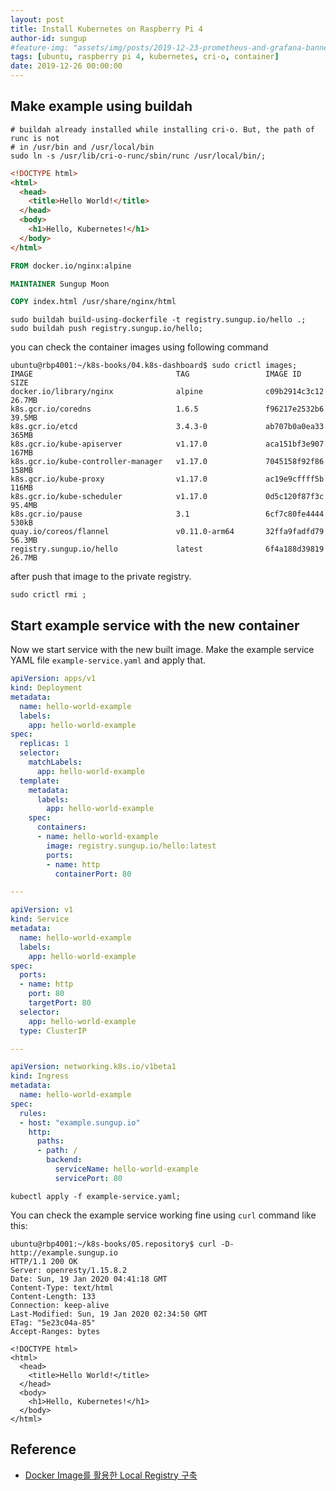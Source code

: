 ```yaml
---
layout: post
title: Install Kubernetes on Raspberry Pi 4
author-id: sungup
#feature-img: "assets/img/posts/2019-12-23-prometheus-and-grafana-banner.jpeg"
tags: [ubuntu, raspberry pi 4, kubernetes, cri-o, container]
date: 2019-12-26 00:00:00
---
```


## Make example using buildah

```shell
# buildah already installed while installing cri-o. But, the path of runc is not
# in /usr/bin and /usr/local/bin
sudo ln -s /usr/lib/cri-o-runc/sbin/runc /usr/local/bin/;
```

```html
<!DOCTYPE html>
<html>
  <head>
    <title>Hello World!</title>
  </head>
  <body>
    <h1>Hello, Kubernetes!</h1>
  </body>
</html>
```

```dockerfile
FROM docker.io/nginx:alpine

MAINTAINER Sungup Moon

COPY index.html /usr/share/nginx/html
```

```shell
sudo buildah build-using-dockerfile -t registry.sungup.io/hello .;
sudo buildah push registry.sungup.io/hello;
```

you can check the container images using following command

```text
ubuntu@rbp4001:~/k8s-books/04.k8s-dashboard$ sudo crictl images;
IMAGE                                TAG                 IMAGE ID            SIZE
docker.io/library/nginx              alpine              c09b2914c3c12       26.7MB
k8s.gcr.io/coredns                   1.6.5               f96217e2532b6       39.5MB
k8s.gcr.io/etcd                      3.4.3-0             ab707b0a0ea33       365MB
k8s.gcr.io/kube-apiserver            v1.17.0             aca151bf3e907       167MB
k8s.gcr.io/kube-controller-manager   v1.17.0             7045158f92f86       158MB
k8s.gcr.io/kube-proxy                v1.17.0             ac19e9cffff5b       116MB
k8s.gcr.io/kube-scheduler            v1.17.0             0d5c120f87f3c       95.4MB
k8s.gcr.io/pause                     3.1                 6cf7c80fe4444       530kB
quay.io/coreos/flannel               v0.11.0-arm64       32ffa9fadfd79       56.3MB
registry.sungup.io/hello             latest              6f4a188d39819       26.7MB
```

after push that image to the private registry.

```shell
sudo crictl rmi ;
```

## Start example service with the new container

Now we start service with the new built image. Make the example service YAML
file `example-service.yaml` and apply that.

```yaml
apiVersion: apps/v1
kind: Deployment
metadata:
  name: hello-world-example
  labels:
    app: hello-world-example
spec:
  replicas: 1
  selector:
    matchLabels:
      app: hello-world-example
  template:
    metadata:
      labels:
        app: hello-world-example
    spec:
      containers:
      - name: hello-world-example
        image: registry.sungup.io/hello:latest
        ports:
        - name: http
          containerPort: 80

---

apiVersion: v1
kind: Service
metadata:
  name: hello-world-example
  labels:
    app: hello-world-example
spec:
  ports:
  - name: http
    port: 80
    targetPort: 80
  selector:
    app: hello-world-example
  type: ClusterIP

---

apiVersion: networking.k8s.io/v1beta1
kind: Ingress
metadata:
  name: hello-world-example
spec:
  rules:
  - host: "example.sungup.io"
    http:
      paths:
      - path: /
        backend:
          serviceName: hello-world-example
          servicePort: 80
```

```shell
kubectl apply -f example-service.yaml;
```

You can check the example service working fine using `curl` command like this:

```text
ubuntu@rbp4001:~/k8s-books/05.repository$ curl -D- http://example.sungup.io
HTTP/1.1 200 OK
Server: openresty/1.15.8.2
Date: Sun, 19 Jan 2020 04:41:18 GMT
Content-Type: text/html
Content-Length: 133
Connection: keep-alive
Last-Modified: Sun, 19 Jan 2020 02:34:50 GMT
ETag: "5e23c04a-85"
Accept-Ranges: bytes

<!DOCTYPE html>
<html>
  <head>
    <title>Hello World!</title>
  </head>
  <body>
    <h1>Hello, Kubernetes!</h1>
  </body>
</html>
```

## Reference

- [Docker Image를 활용한 Local Registry 구축]

[Docker Image를 활용한 Local Registry 구축]: https://waspro.tistory.com/532
[Volumes]: https://kubernetes.io/docs/concepts/storage/volumes/
[PersistentVolume / PersistentVolumeClaim / StorageClassについて]: https://cstoku.dev/posts/2018/k8sdojo-12/
[Kubernetes Control-Plane Node에 Pod 띄울수 있는 방법 (Taints)]: https://17billion.github.io/kubernetes/2019/04/24/kubernetes_control_plane_working.html

[buildah]:https://github.com/containers/buildah/blob/master/install.md
[Steps To Build Apache Web Server Docker Image]: https://medium.com/@vi1996ash/steps-to-build-apache-web-server-docker-image-1a2f21504a8e
